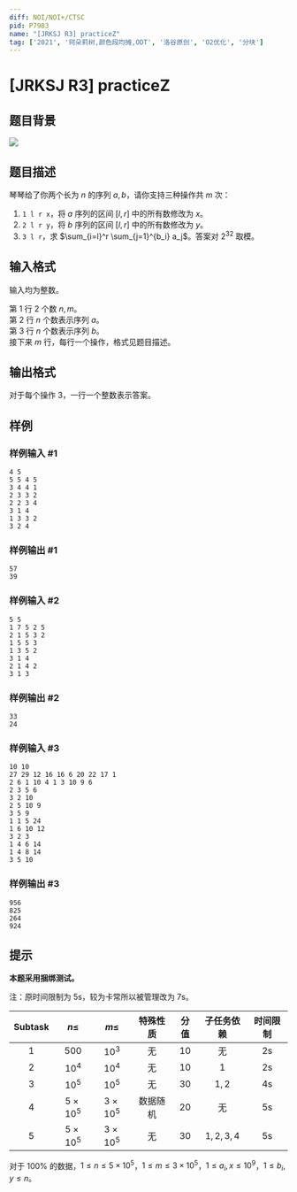 ```yaml
---
diff: NOI/NOI+/CTSC
pid: P7983
name: "[JRKSJ R3] practiceZ"
tag: ['2021', '珂朵莉树,颜色段均摊,ODT', '洛谷原创', 'O2优化', '分块']
---
```

# [JRKSJ R3] practiceZ
## 题目背景

![](https://cdn.luogu.com.cn/upload/image_hosting/qpcumiv6.png)
## 题目描述

琴琴给了你两个长为 $n$ 的序列 $a,b$，请你支持三种操作共 $m$ 次：

1. `1 l r x`，将 $a$ 序列的区间 $[l,r]$ 中的所有数修改为 $x$。
2. `2 l r y`，将 $b$ 序列的区间 $[l,r]$ 中的所有数修改为 $y$。
3. `3 l r`，求 $\sum_{i=l}^r \sum_{j=1}^{b_i} a_j$。答案对 $2^{32}$ 取模。
## 输入格式

输入均为整数。

第 $1$ 行 $2$ 个数 $n,m$。\
第 $2$ 行 $n$ 个数表示序列 $a$。\
第 $3$ 行 $n$ 个数表示序列 $b$。\
接下来 $m$ 行，每行一个操作，格式见题目描述。
## 输出格式

对于每个操作 $3$，一行一个整数表示答案。
## 样例

### 样例输入 #1
```
4 5
5 5 4 5
3 4 4 1
2 3 3 2
2 2 3 4
3 1 4
1 3 3 2
3 2 4
```
### 样例输出 #1
```
57
39
```
### 样例输入 #2
```
5 5
1 7 5 2 5
2 1 5 3 2
1 5 5 3
1 3 5 2
3 1 4
2 1 4 2
3 1 3
```
### 样例输出 #2
```
33
24
```
### 样例输入 #3
```
10 10
27 29 12 16 16 6 20 22 17 1
2 6 1 10 4 1 3 10 9 6
2 3 5 6
3 2 10
2 5 10 9
3 5 9
1 1 5 24
1 6 10 12
3 2 3
1 4 6 14
1 4 8 14
3 5 10
```
### 样例输出 #3
```
956
825
264
924
```
## 提示

**本题采用捆绑测试。**

注：原时间限制为 5s，较为卡常所以被管理改为 7s。

| $\text{Subtask}$ | $n\le$ | $m\le$ | 特殊性质 | 分值 | 子任务依赖 | 时间限制 |
| :----------: | :----------: | :----------: | :----------: | :----------: | :----------: | :----------: |
| $1$ | $500$ | $10^3$ | 无 | $10$ | 无 | $2\text{s}$ |
| $2$ | $10^4$ | $10^4$ | 无 | $10$ | $1$ | $2\text{s}$ |
| $3$ | $10^5$ | $10^5$ | 无 | $30$ | $1,2$ | $4\text{s}$ |
| $4$ | $5\times 10^5$ | $3\times 10^5$ |数据随机 | $20$ | 无 | $5\text{s}$ |
| $5$ | $5\times 10^5$ |  $3\times 10^5$ | 无 | $30$ | $1,2,3,4$ | $5\text{s}$ |


对于 $100\%$ 的数据，$1\le n\le 5\times 10^5$，$1\le m\le 3\times 10^5$，$1\le a_i,x\le 10^9$，$1\le b_i,y\le n$。
